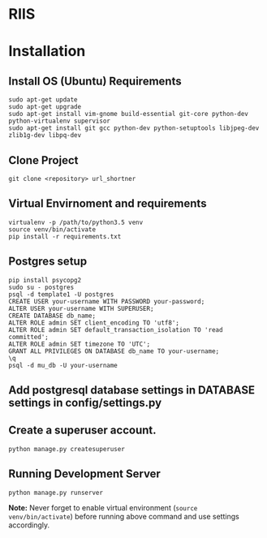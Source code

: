 RIIS
=========

# Installation

## Install OS (Ubuntu) Requirements

    sudo apt-get update
    sudo apt-get upgrade
    sudo apt-get install vim-gnome build-essential git-core python-dev python-virtualenv supervisor
    sudo apt-get install git gcc python-dev python-setuptools libjpeg-dev zlib1g-dev libpq-dev

## Clone Project

    git clone <repository> url_shortner

## Virtual Envirnoment and requirements

    virtualenv -p /path/to/python3.5 venv
    source venv/bin/activate
    pip install -r requirements.txt

## Postgres setup

    pip install psycopg2
    sudo su - postgres
    psql -d template1 -U postgres
    CREATE USER your-username WITH PASSWORD your-password;
    ALTER USER your-username WITH SUPERUSER;
    CREATE DATABASE db_name;
    ALTER ROLE admin SET client_encoding TO 'utf8';
    ALTER ROLE admin SET default_transaction_isolation TO 'read committed';
    ALTER ROLE admin SET timezone TO 'UTC';
    GRANT ALL PRIVILEGES ON DATABASE db_name TO your-username;
    \q
    psql -d mu_db -U your-username

## Add postgresql database settings in DATABASE settings in config/settings.py

## Create a superuser account.

    python manage.py createsuperuser

## Running Development Server

    python manage.py runserver

**Note:** Never forget to enable virtual environment (`source venv/bin/activate`) before running above command and use settings accordingly.
